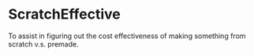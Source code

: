 # ScratchEffective
To assist in figuring out the cost effectiveness of making something from scratch v.s. premade.  
